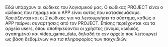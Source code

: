 Εδώ υπάρχουν οι κώδικες του λογισμικού μας. Ο κώδικας PROJECT είναι ο κώδικας που πήραμε και ο APP είναι αυτός που κατασκευάσαμε. Χρειάζονται και οι 2 κώδικες για να λειτουργήσει το σύστημα, καθώς ο APP παίρνει συναρτήσεις από τον PROJECT. Επίσης περιέχονται και τα αρχεία users, όπου αποθηκεύονται οι χρήστες (όνομα, κωδικός, αγαπημένα) και video_game_data, δηλαδή το csv αρχείο που λειτουργεί ως βάση δεδομένων για τισ πληροφορίες των παιχνιδιών. 
